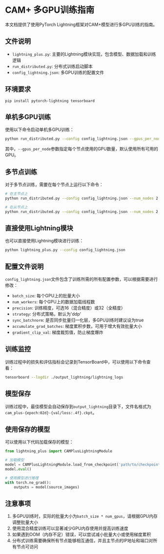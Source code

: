 # CAM+ 多GPU训练指南

本文档提供了使用PyTorch Lightning框架对CAM+模型进行多GPU训练的指南。

## 文件说明

- `lightning_plus.py`: 主要的Lightning模块实现，包含模型、数据加载和训练逻辑
- `run_distributed.py`: 分布式训练启动脚本
- `config_lightning.json`: 多GPU训练的配置文件

## 环境要求

```
pip install pytorch-lightning tensorboard
```

## 单机多GPU训练

使用以下命令启动单机多GPU训练：

```bash
python run_distributed.py --config config_lightning.json --gpus_per_node 4
```

其中，`--gpus_per_node`参数指定每个节点使用的GPU数量，默认使用所有可用的GPU。

## 多节点训练

对于多节点训练，需要在每个节点上运行以下命令：

```bash
# 在主节点上
python run_distributed.py --config config_lightning.json --num_nodes 2 --master_addr <主节点IP> --master_port 12355 --node_rank 0

# 在从节点上
python run_distributed.py --config config_lightning.json --num_nodes 2 --master_addr <主节点IP> --master_port 12355 --node_rank 1
```

## 直接使用Lightning模块

也可以直接使用Lightning模块进行训练：

```bash
python lightning_plus.py --config config_lightning.json
```

## 配置文件说明

`config_lightning.json`文件包含了训练所需的所有配置参数，可以根据需要进行修改：

- `batch_size`: 每个GPU上的批量大小
- `num_workers`: 每个GPU上的数据加载线程数
- `precision`: 训练精度，可选16（混合精度）或32（全精度）
- `strategy`: 分布式策略，默认为'ddp'
- `sync_batchnorm`: 是否同步批量归一化层，多GPU训练时建议设为true
- `accumulate_grad_batches`: 梯度累积步数，可用于增大有效批量大小
- `gradient_clip_val`: 梯度裁剪值，防止梯度爆炸

## 训练监控

训练过程中的损失和评估指标会记录到TensorBoard中，可以使用以下命令查看：

```bash
tensorboard --logdir ./output_lightning/lightning_logs
```

## 模型保存

训练过程中，最佳模型会自动保存到`output_lightning`目录下，文件名格式为`cam_plus-{epoch:02d}-{val/loss:.4f}.ckpt`。

## 使用保存的模型

可以使用以下代码加载保存的模型：

```python
from lightning_plus import CAMPlusLightningModule

# 加载模型
model = CAMPlusLightningModule.load_from_checkpoint('path/to/checkpoint.ckpt')
model.eval()

# 使用模型进行推理
with torch.no_grad():
    outputs = model(source_images)
```

## 注意事项

1. 多GPU训练时，实际的批量大小为`batch_size * num_gpus`，请根据GPU内存调整批量大小
2. 使用混合精度训练可以显著减少GPU内存使用并提高训练速度
3. 如果遇到OOM（内存不足）错误，可以尝试减小批量大小或使用梯度累积
4. 分布式训练需要确保所有节点能够相互通信，并且主节点的IP地址和端口对所有节点可访问